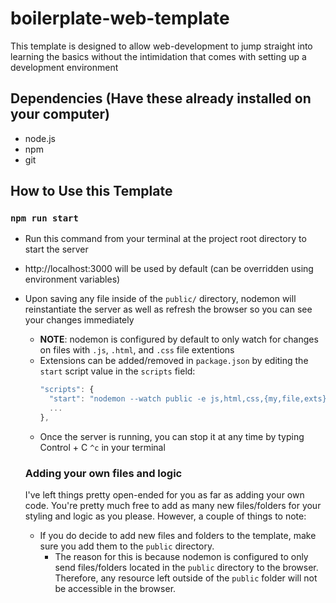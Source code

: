 # boilerplate-web-template

This template is designed to allow web-development to jump straight into learning the basics without the 
intimidation that comes with setting up a development environment

## Dependencies (Have these already installed on your computer)
- node.js
- npm
- git

 
## How to Use this Template

### `npm run start`

- Run this command from your terminal at the project root directory to start the server
- http://localhost:3000 will be used by default (can be overridden using environment variables)
- Upon saving any file inside of the `public/` directory, nodemon will reinstantiate the server as well as refresh the browser
so you can see your changes immediately
  - **NOTE**: nodemon is configured by default to only watch for changes on files with `.js`, `.html`, and `.css` file extentions
  - Extensions can be added/removed in `package.json` by editing the `start` script value in the `scripts` field:
    ```js
    "scripts": {
      "start": "nodemon --watch public -e js,html,css,{my,file,exts}",
      ...
    },
    ```
  - Once the server is running, you can stop it at any time by typing Control + C `^c` in your terminal
  

  ### Adding your own files and logic

  I've left things pretty open-ended for you as far as adding your own code. You're pretty much free to add as many new files/folders for your styling and logic as you please. However, a couple of things to note:

  - If you do decide to add new files and folders to the template, make sure you add them to the `public` directory.
    - The reason for this is because nodemon is configured to only send files/folders located in the `public` directory to the browser.
    Therefore, any resource left outside of the `public` folder will not be accessible in the browser.